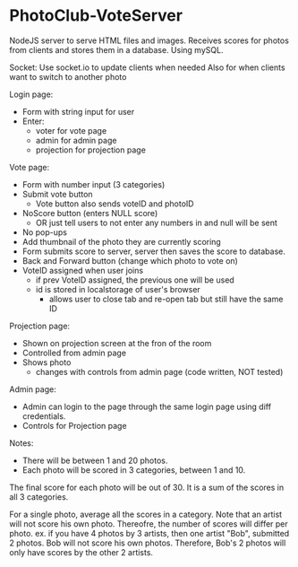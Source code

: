 # PhotoClub-VoteServer

NodeJS server to serve HTML files and images.
Receives scores for photos from clients and stores them in a database. Using mySQL.

Socket:
Use socket.io to update clients when needed
Also for when clients want to switch to another photo

Login page: 
* Form with string input for user
* Enter:
	* voter for vote page
	* admin for admin page
	* projection for projection page

Vote page:
* Form with number input (3 categories)
* Submit vote button
	* Vote button also sends voteID and photoID
* NoScore button (enters NULL score)
	* OR just tell users to not enter any numbers in and null will be sent
* No pop-ups
* Add thumbnail of the photo they are currently scoring
* Form submits score to server, server then saves the score to database.
* Back and Forward button (change which photo to vote on)
* VoteID assigned when user joins
	* if prev VoteID assigned, the previous one will be used
	* id is stored in localstorage of user's browser
		* allows user to close tab and re-open tab but still have the same ID

Projection page:
* Shown on projection screen at the fron of the room
* Controlled from admin page
* Shows photo
	* changes with controls from admin page (code written, NOT tested)

Admin page:
* Admin can login to the page through the same login page using diff credentials.
* Controls for Projection page		

Notes:
* There will be between 1 and 20 photos.
* Each photo will be scored in 3 categories, between 1 and 10.

The final score for each photo will be out of 30.  It is a sum of the scores in all 3 categories.

For a single photo, average all the scores in a category.  Note that an artist will not score his own photo.  Thereofre, the number of scores will differ per photo.  ex.  if you have 4 photos by 3 artists, then one artist "Bob", submitted 2 photos.  Bob will not score his own photos.  Therefore, Bob's 2 photos will only have scores by the other 2 artists.

